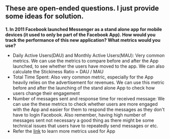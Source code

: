 These are open-ended questions. I just provide some ideas for solution. <h4> 
-----------------------------------------------------
**1. In 2011 Facebook launched Messenger as a stand alone app for mobile devices (it used to only be part of the Facebook App). How would you track the performance of this new application? What metrics would you use?**
* Daily Active Users(DAU) and Monthly Active Users(MAU): Very common metrics. We can use the metrics to compare before and after the App launched,
to see whether the users have moved to the app. We can also calculate the Stickiness Ratio = DAU / MAU
* Total Time Spent: Also very common metric, especially for the App heavily relies on the advertisement for revenues. 
We can use this metric before and after the launching of the stand alone App to check how users change their engagement
* Number of messages sent and response time for received message: We can use the these metrics to check whether users are more engaged with the App and easier for them to respond the messages as they don't have to login Facebook.
Also remember, having high number of messages sent not necessary a good thing as there might be some technical issues that users have to repeatedly send messages or etc.
* Refer the [link](https://savvyapps.com/blog/mobile-app-analytics) to learn more metrics used for App

